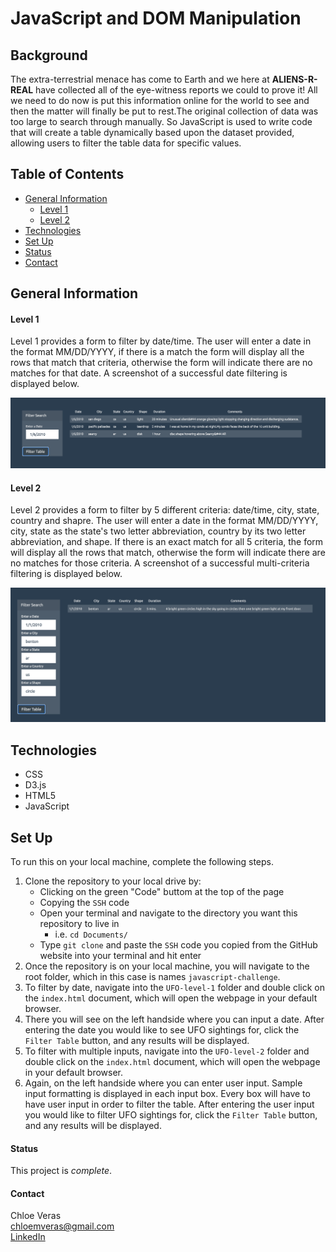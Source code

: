 # JavaScript and DOM Manipulation

## Background ## 
The extra-terrestrial menace has come to Earth and we here at **ALIENS-R-REAL** have collected all of the eye-witness reports we could to prove it! All we need to do now is put this information online for the world to see and then the matter will finally be put to rest.The original collection of data was too large to search through manually. So JavaScript is used to write code that will create a table dynamically based upon the dataset provided, allowing users to filter the table data for specific values. 

## Table of Contents ## 
* [General Information](#general-information)
  * [Level 1](#level-1)
  * [Level 2](#level-2)
* [Technologies](#technologies)
* [Set Up](#set-up)
* [Status](#status)
* [Contact](#contact)

## General Information ## 

#### Level 1 #### 
Level 1 provides a form to filter by date/time. The user will enter a date in the format MM/DD/YYYY, if there is a match the form will display all the rows that match that criteria, otherwise the form will indicate there are no matches for that date. A screenshot of a successful date filtering is displayed below. 

![level1](https://github.com/cveras33/javascript-challenge/blob/main/Images/datetime_filter_match.png)

#### Level 2 #### 
Level 2 provides a form to filter by 5 different criteria: date/time, city, state, country and shapre. The user will enter a date in the format MM/DD/YYYY, city, state as the state's two letter abbreviation, country by its two letter abbreviation, and shape. If there is an exact match for all 5 criteria, the form will display all the rows that match, otherwise the form will indicate there are no matches for those criteria. A screenshot of a successful multi-criteria filtering is displayed below. 

![level2](https://github.com/cveras33/javascript-challenge/blob/main/Images/multi_filter_match.png)

## Technologies ## 
* CSS 
* D3.js
* HTML5
* JavaScript 

## Set Up ##
To run this on your local machine, complete the following steps. 

1. Clone the repository to your local drive by: 
    * Clicking on the green "Code" buttom at the top of the page
    * Copying the `SSH` code 
    * Open your terminal and navigate to the directory you want this repository to live in 
      * i.e. `cd Documents/` 
    * Type `git clone` and paste the `SSH` code you copied from the GitHub website into your terminal and hit enter 
2. Once the repository is on your local machine, you will navigate to the root folder, which in this case is names `javascript-challenge`. 
3. To filter by date, navigate into the `UFO-level-1` folder and double click on the `index.html` document, which will open the webpage in your default browser. 
4. There you will see on the left handside where you can input a date. After entering the date you would like to see UFO sightings for, click the `Filter Table` button, and any results will be displayed. 
5. To filter with multiple inputs, navigate into the `UFO-level-2` folder and double click on the `index.html` document, which will open the webpage in your default browser. 
6. Again,  on the left handside where you can enter user input. Sample input formatting is displayed in each input box. Every box will have to have user input in order to filter the table. After entering the user input you would like to filter UFO sightings for, click the `Filter Table` button, and any results will be displayed. 

#### Status #### 
This project is *complete*.

#### Contact ####
Chloe Veras  
chloemveras@gmail.com  
[LinkedIn](https://www.linkedin.com/in/chloeveras/)
